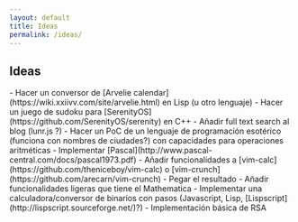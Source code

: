 ```yaml
---
layout: default
title: Ideas
permalink: /ideas/
---
```


<h2 class="site-title">Ideas</h2>

<div class="list" markdown="1">
- Hacer un conversor de [Arvelie calendar](https://wiki.xxiivv.com/site/arvelie.html) en Lisp (u otro lenguaje)
- Hacer un juego de sudoku para [SerenityOS](https://github.com/SerenityOS/serenity) en C++
- Añadir full text search al blog (lunr.js ?)
- Hacer un PoC de un lenguaje de programación esotérico (funciona con nombres de ciudades?) con capacidades para operaciones aritméticas
- Implementar [Pascal](http://www.pascal-central.com/docs/pascal1973.pdf)
- Añadir funcionalidades a [vim-calc](https://github.com/theniceboy/vim-calc) o [vim-crunch](https://github.com/arecarn/vim-crunch)
  - Pegar el resultado
  - Añadir funcionalidades ligeras que tiene el Mathematica
- Implementar una calculadora/conversor de binarios con pasos (Javascript, Lisp, [Lispscript](http://lispscript.sourceforge.net/)?)
- Implementación básica de RSA
</div>